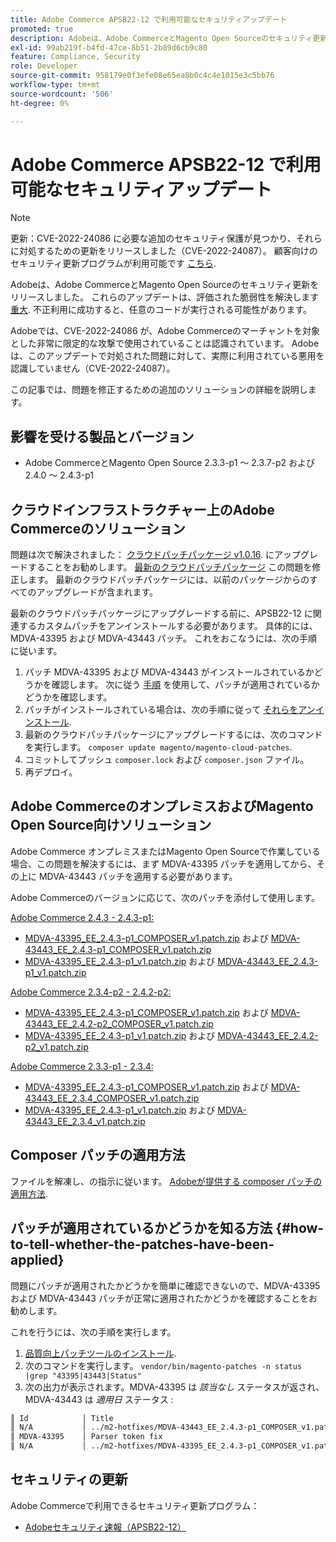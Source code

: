 ```yaml
---
title: Adobe Commerce APSB22-12 で利用可能なセキュリティアップデート
promoted: true
description: Adobeは、Adobe CommerceとMagento Open Sourceのセキュリティ更新をリリースしました。 これらの更新プログラムは、重大であると評価された脆弱性を解決します。 不正利用に成功すると、任意のコードが実行される可能性があります。
exl-id: 99ab219f-b4fd-47ce-8b51-2b89d6cb9c80
feature: Compliance, Security
role: Developer
source-git-commit: 958179e0f3efe08e65ea8b0c4c4e1015e3c5bb76
workflow-type: tm+mt
source-wordcount: '506'
ht-degree: 0%

---
```


# Adobe Commerce APSB22-12 で利用可能なセキュリティアップデート

>[!NOTE]
>
>更新：CVE-2022-24086 に必要な追加のセキュリティ保護が見つかり、それらに対処するための更新をリリースしました（CVE-2022-24087）。 顧客向けのセキュリティ更新プログラムが利用可能です [こちら](https://helpx.adobe.com/security/products/magento/apsb22-12.html).


Adobeは、Adobe CommerceとMagento Open Sourceのセキュリティ更新をリリースしました。 これらのアップデートは、評価された脆弱性を解決します [重大](https://helpx.adobe.com/security/severity-ratings.html). 不正利用に成功すると、任意のコードが実行される可能性があります。

Adobeでは、CVE-2022-24086 が、Adobe Commerceのマーチャントを対象とした非常に限定的な攻撃で使用されていることは認識されています。 Adobeは、このアップデートで対処された問題に対して、実際に利用されている悪用を認識していません（CVE-2022-24087）。

この記事では、問題を修正するための追加のソリューションの詳細を説明します。

## 影響を受ける製品とバージョン

* Adobe CommerceとMagento Open Source 2.3.3-p1 ～ 2.3.7-p2 および 2.4.0 ～ 2.4.3-p1

## クラウドインフラストラクチャー上のAdobe Commerceのソリューション

問題は次で解決されました： [クラウドパッチパッケージ v1.0.16](https://devdocs.magento.com/cloud/release-notes/mcp-release-notes.html?itm_source=devdocs&amp;itm_medium=search_page&amp;itm_campaign=federated_search&amp;itm_term=v1.0.16#v1016). にアップグレードすることをお勧めします。 [最新のクラウドパッチパッケージ](https://devdocs.magento.com/cloud/release-notes/mcp-release-notes.html?itm_source=devdocs&amp;itm_medium=search_page&amp;itm_campaign=federated_search&amp;itm_term=v1.0.16#latest) この問題を修正します。 最新のクラウドパッチパッケージには、以前のパッケージからのすべてのアップグレードが含まれます。

最新のクラウドパッチパッケージにアップグレードする前に、APSB22-12 に関連するカスタムパッチをアンインストールする必要があります。 具体的には、MDVA-43395 および MDVA-43443 パッチ。 これをおこなうには、次の手順に従います。

1. パッチ MDVA-43395 および MDVA-43443 がインストールされているかどうかを確認します。 次に従う [手順](#how-to-tell-whether-the-patches-have-been-applied) を使用して、パッチが適用されているかどうかを確認します。
1. パッチがインストールされている場合は、次の手順に従って [それらをアンインストール](https://devdocs.magento.com/cloud/project/project-patch.html?itm_source=devdocs&amp;itm_medium=search_page&amp;itm_campaign=federated_search&amp;itm_term=uninstall%20patch#revert-a-custom-patch).
1. 最新のクラウドパッチパッケージにアップグレードするには、次のコマンドを実行します。 `composer update magento/magento-cloud-patches`.
1. コミットしてプッシュ `composer.lock` および `composer.json` ファイル。
1. 再デプロイ。

## Adobe CommerceのオンプレミスおよびMagento Open Source向けソリューション

Adobe Commerce オンプレミスまたはMagento Open Sourceで作業している場合、この問題を解決するには、まず MDVA-43395 パッチを適用してから、その上に MDVA-43443 パッチを適用する必要があります。

Adobe Commerceのバージョンに応じて、次のパッチを添付して使用します。

<u>Adobe Commerce 2.4.3 - 2.4.3-p1:</u>

* [MDVA-43395_EE_2.4.3-p1_COMPOSER_v1.patch.zip](assets/MDVA-43395_EE_2.4.3-p1_COMPOSER_v1.patch.zip) および [MDVA-43443_EE_2.4.3-p1_COMPOSER_v1.patch.zip](assets/MDVA-43443_EE_2.4.3-p1_COMPOSER_v1.patch.zip)
* [MDVA-43395_EE_2.4.3-p1_v1.patch.zip](assets/MDVA-43395_EE_2.4.3-p1_v1.patch.zip) および [MDVA-43443_EE_2.4.3-p1_v1.patch.zip](assets/MDVA-43443_EE_2.4.3-p1_v1.patch.zip)

<u>Adobe Commerce 2.3.4-p2 - 2.4.2-p2:</u>

* [MDVA-43395_EE_2.4.3-p1_COMPOSER_v1.patch.zip](assets/MDVA-43395_EE_2.4.3-p1_COMPOSER_v1.patch.zip) および [MDVA-43443_EE_2.4.2-p2_COMPOSER_v1.patch.zip](assets/MDVA-43443_EE_2.4.2-p2_COMPOSER_v1.patch.zip)
* [MDVA-43395_EE_2.4.3-p1_v1.patch.zip](assets/MDVA-43395_EE_2.4.3-p1_v1.patch.zip) および [MDVA-43443_EE_2.4.2-p2_v1.patch.zip](assets/MDVA-43443_EE_2.4.2-p2_v1.patch.zip)

<u>Adobe Commerce 2.3.3-p1 - 2.3.4:</u>

* [MDVA-43395_EE_2.4.3-p1_COMPOSER_v1.patch.zip](assets/MDVA-43395_EE_2.4.3-p1_COMPOSER_v1.patch.zip) および [MDVA-43443_EE_2.3.4_COMPOSER_v1.patch.zip](assets/MDVA-43443_EE_2.3.4_COMPOSER_v1.patch.zip)
* [MDVA-43395_EE_2.4.3-p1_v1.patch.zip](assets/MDVA-43395_EE_2.4.3-p1_v1.patch.zip) および [MDVA-43443_EE_2.3.4_v1.patch.zip](assets/MDVA-43443_EE_2.3.4_v1.patch.zip)

## Composer パッチの適用方法

ファイルを解凍し、の指示に従います。 [Adobeが提供する composer パッチの適用方法](/help/how-to/general/how-to-apply-a-composer-patch-provided-by-magento.md).


## パッチが適用されているかどうかを知る方法 {#how-to-tell-whether-the-patches-have-been-applied}

問題にパッチが適用されたかどうかを簡単に確認できないので、MDVA-43395 および MDVA-43443 パッチが正常に適用されたかどうかを確認することをお勧めします。

これを行うには、次の手順を実行します。

1. [品質向上パッチツールのインストール](https://devdocs.magento.com/quality-patches/usage.html).
1. 次のコマンドを実行します。 `vendor/bin/magento-patches -n status |grep "43395|43443|Status"`
1. 次の出力が表示されます。MDVA-43395 は *該当なし* ステータスが返され、MDVA-43443 は *適用日* ステータス :

```bash
║ Id            │ Title                                                        │ Category        │ Origin                 │ Status      │ Details                                          ║
║ N/A           │ ../m2-hotfixes/MDVA-43443_EE_2.4.3-p1_COMPOSER_v1.patch      │ Other           │ Local                  │ Applied     │ Patch type: Custom                               ║
║ MDVA-43395    │ Parser token fix                                             │ Other           │ Adobe Commerce Support │ N/A         │ Patch type: Required                             ║
║ N/A           │ ../m2-hotfixes/MDVA-43395_EE_2.4.3-p1_COMPOSER_v1.patch      │ Other           │ Local                  │ N/A         │ Patch type: Custom                               ║
```

## セキュリティの更新

Adobe Commerceで利用できるセキュリティ更新プログラム：

* [Adobeセキュリティ速報（APSB22-12）](https://helpx.adobe.com/security/products/magento/apsb22-12.html)
